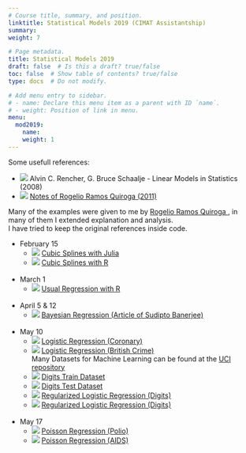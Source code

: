 ```yaml
---
# Course title, summary, and position.
linktitle: Statistical Models 2019 (CIMAT Assistantship)
summary:
weight: 7

# Page metadata.
title: Statistical Models 2019
draft: false  # Is this a draft? true/false
toc: false  # Show table of contents? true/false
type: docs  # Do not modify.

# Add menu entry to sidebar.
# - name: Declare this menu item as a parent with ID `name`.
# - weight: Position of link in menu.
menu:
  mod2019:
    name:
    weight: 1
---
```


Some usefull references:

<ul>
  <li>
    <span class="inline-svg"> <img src="book.svg"/>
      Alvin C. Rencher, G. Bruce Schaalje - Linear Models in Statistics (2008)
    </span>
  </li>

  <li>
    <span class="inline-svg"> <img src="book.svg"/>
      <a href="Notas_Rogelio(2011).pdf">
        Notes of Rogelio Ramos Quiroga (2011)
      </a>
    </span>
  </li>
</ul>

Many of the examples were given to me by
<a
  href="https://www.cimat.mx/es/Rogelio_Ramos_Quiroga"
  target="_blank">
   Rogelio Ramos Quiroga
</a>, in many of them I extended explanation and analysis. <br>
I have tried to keep the original references inside code.

<ul>
  <li>
    February 15
    <ul>
      <li>
	<span class="inline-svg"> <img src="julia-dots.svg"/>
          <a href="0_Splines_cubicos.jl">
            Cubic Splines with Julia
          </a>
	</span>
      </li>
      <li>
	<span class="inline-svg"> <img src="book.svg"/>
          <a href="SplinesCubicos.pdf">
            Cubic Splines with R
          </a>
	</span>
      </li>
    </ul>
  </li>
  <br>
  <li>
    March 1
    <ul>
      <li>
	<span class="inline-svg"> <img src="R_logo.svg"/>
          <a href="1_Regresion usual vs bayesiana_ prostectomy.R">
            Usual Regression with R
          </a>
	</span>
      </li>
    </ul>
  </li>
  <br>
  <li>
    April 5 & 12
    <ul>
      <li>
	<span class="inline-svg"> <img src="book.svg"/>
          <a href="BayesianLinearModelGoryDetails.pdf">
            Bayesian Regression (Article of Sudipto Banerjee)
          </a>
	</span>
      </li>
    </ul>
  </li>
  <br>
  <li>
    May 10
    <ul>
      <li>
	<span class="inline-svg"> <img src="R_logo.svg"/>
          <a href="4_Regresion logistica_coronaria.R">
            Logistic Regression (Coronary)
          </a>
	</span>
      </li>
      <li>
	<span class="inline-svg"> <img src="R_logo.svg"/>
          <a href="5_Regresion logistica_BritishCrimeSurvey.R">
            Logistic Regression (British Crime)
          </a>
	</span>
      </li>
      Many Datasets for Machine Learning can be found at the
      <a href=https://archive.ics.uci.edu/ml/index.php>
        UCI repository
      </a>
      <li>
	<span class="inline-svg"> <img src="database.svg"/>
          <a href="digitrain.txt">
            Digits Train Dataset
          </a>
	</span>
      </li>
      <li>
	<span class="inline-svg"> <img src="database.svg"/>
          <a href="digitest.txt">
            Digits Test Dataset
          </a>
	</span>
      </li>
      <li>
	<span class="inline-svg"> <img src="R_logo.svg"/>
          <a href="9_Regresion logistica regularizada_digits.R">
            Regularized Logistic Regression (Digits)
          </a>
	</span>
      </li>
      <li>
	<span class="inline-svg"> <img src="R_logo.svg"/>
          <a href="10_Regresion logistica regularizada_digits.R">
            Regularized Logistic Regression (Digits)
          </a>
	</span>
      </li>
    </ul>
  </li>
  <br>
  <li>
    May 17
    <ul>
      <li>
	<span class="inline-svg"> <img src="R_logo.svg"/>
          <a href="8_Regresion Poisson_polio.R">
            Poisson Regression (Polio)
          </a>
	</span>
      </li>
      <li>
	<span class="inline-svg"> <img src="R_logo.svg"/>
          <a href="6_Regresion Poisson_AIDS_Belgium.R">
            Poisson Regression (AIDS)
          </a>
	</span>
      </li>
    </ul>
  </li>
</ul>
